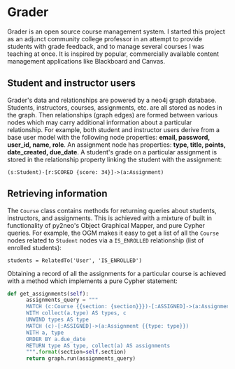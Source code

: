 # Grader

Grader is an open source course management system. I started this project
as an adjunct community college professor in an attempt to provide students
with grade feedback, and to manage several courses I was teaching at once.
It is inspired by popular, commercially available content management
applications like Blackboard and Canvas.

## Student and instructor users

Grader's data and relationships are powered by a neo4j graph database. Students,
instructors, courses, assignments, etc. are all stored as nodes in the graph.
Then relationships (graph edges) are formed between various nodes which may
carry additional information about a particular relationship. For example,
both student and instructor users derive from a base user model with the
following node properties: **email, password, user_id, name, role**. An
assignment node has properties: **type, title, points, date_created, due_date**.
A student's grade on a particular assignment is stored in the relationship
property linking the student with the assignment:

`(s:Student)-[r:SCORED {score: 34}]->(a:Assignment)`

## Retrieving information

The `Course` class contains methods for returning queries about students,
instructors, and assignments. This is achieved with a mixture of built in
functionality of py2neo's Object Graphical Mapper, and pure Cypher queries. For
example, the OGM makes it easy to get a list of all the `Course` nodes related
to `Student` nodes via a `IS_ENROLLED` relationship (list of enrolled students):

`students = RelatedTo('User', 'IS_ENROLLED')`

Obtaining a record of all the assignments for a particular course is achieved
with a method which implements a pure Cypher statement:

```python
def get_assignments(self):
      assignments_query = """
      MATCH (c:Course {{section: {section}}})-[:ASSIGNED]->(a:Assignment)
      WITH collect(a.type) AS types, c
      UNWIND types AS type
      MATCH (c)-[:ASSIGNED]->(a:Assignment {{type: type}})
      WITH a, type
      ORDER BY a.due_date
      RETURN type AS type, collect(a) AS assignments
      """.format(section=self.section)
      return graph.run(assignments_query)
```
